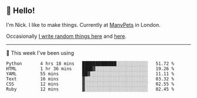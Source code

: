 ## 👋 Hello! 

I'm Nick. I like to make things. Currently at [ManyPets](https://manypets.com) in London.

Occasionally [I write random things here](https://nicksnell.com) and [here](https://twitter.com/nicksnell).

-------

🚀 This week I've been using

<!--START_SECTION:waka-->

```text
Python       4 hrs 18 mins   █████████████░░░░░░░░░░░░   51.72 %
HTML         1 hr 36 mins    ████▓░░░░░░░░░░░░░░░░░░░░   19.26 %
YAML         55 mins         ██▓░░░░░░░░░░░░░░░░░░░░░░   11.11 %
Text         16 mins         ▓░░░░░░░░░░░░░░░░░░░░░░░░   03.32 %
CSS          12 mins         ▓░░░░░░░░░░░░░░░░░░░░░░░░   02.55 %
Ruby         12 mins         ▓░░░░░░░░░░░░░░░░░░░░░░░░   02.45 %
```

<!--END_SECTION:waka-->
